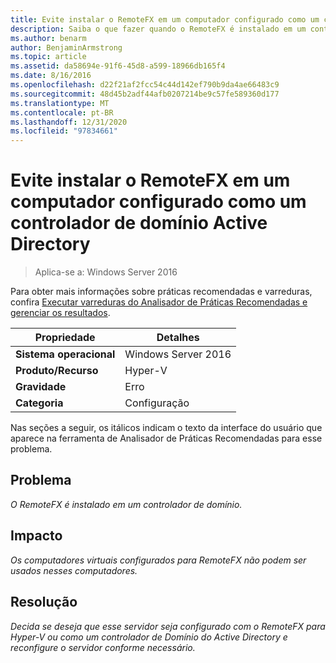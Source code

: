 ```yaml
---
title: Evite instalar o RemoteFX em um computador configurado como um controlador de domínio Active Directory
description: Saiba o que fazer quando o RemoteFX é instalado em um controlador de domínio.
ms.author: benarm
author: BenjaminArmstrong
ms.topic: article
ms.assetid: da58694e-91f6-45d8-a599-18966db165f4
ms.date: 8/16/2016
ms.openlocfilehash: d22f21af2fcc54c44d142ef790b9da4ae66483c9
ms.sourcegitcommit: 48d45b2adf44afb0207214be9c57fe589360d177
ms.translationtype: MT
ms.contentlocale: pt-BR
ms.lasthandoff: 12/31/2020
ms.locfileid: "97834661"
---
```

# <a name="avoid-installing-remotefx-on-a-computer-that-is-configured-as-an-active-directory-domain-controller"></a>Evite instalar o RemoteFX em um computador configurado como um controlador de domínio Active Directory

>Aplica-se a: Windows Server 2016

Para obter mais informações sobre práticas recomendadas e varreduras, confira [Executar varreduras do Analisador de Práticas Recomendadas e gerenciar os resultados](https://go.microsoft.com/fwlink/p/?LinkID=223177).

|Propriedade|Detalhes|
|-|-|
|**Sistema operacional**|Windows Server 2016|
|**Produto/Recurso**|Hyper-V|
|**Gravidade**|Erro|
|**Categoria**|Configuração|

Nas seções a seguir, os itálicos indicam o texto da interface do usuário que aparece na ferramenta de Analisador de Práticas Recomendadas para esse problema.

## <a name="issue"></a>**Problema**
*O RemoteFX é instalado em um controlador de domínio.*

## <a name="impact"></a>**Impacto**
*Os computadores virtuais configurados para RemoteFX não podem ser usados nesses computadores.*

## <a name="resolution"></a>**Resolução**
*Decida se deseja que esse servidor seja configurado com o RemoteFX para Hyper-V ou como um controlador de Domínio do Active Directory e reconfigure o servidor conforme necessário.*



